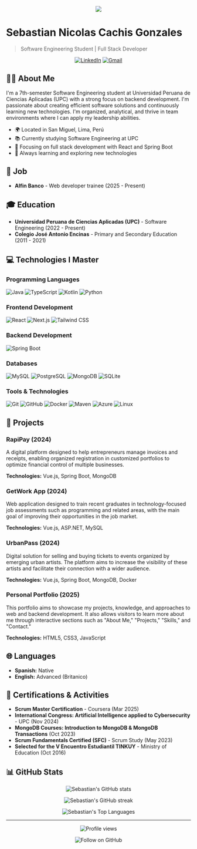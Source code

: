 <div align="center">
  <img src="https://readme-typing-svg.herokuapp.com/?lines=¡Hola!+Soy+Sebastian+Cachis;Software+Engineering+Student;Full+Stack+Developer&center=true&width=380&height=45">
</div>

# Sebastian Nicolas Cachis Gonzales

> Software Engineering Student | Full Stack Developer

<p align="center">
  <a href="www.linkedin.com/in/sebastian-nicolas-cachis-gonzales-667b23308"><img src="https://img.shields.io/badge/LinkedIn-0077B5?style=for-the-badge&logo=linkedin&logoColor=white" alt="LinkedIn"></a>
  <a href="mailto:sebastianjae21@gmail.com"><img src="https://img.shields.io/badge/Gmail-D14836?style=for-the-badge&logo=gmail&logoColor=white" alt="Gmail"></a>
</p>

## 👨‍💻 About Me

I'm a 7th-semester Software Engineering student at Universidad Peruana de Ciencias Aplicadas (UPC) with a strong focus on backend development. I'm passionate about creating efficient software solutions and continuously learning new technologies. I'm organized, analytical, and thrive in team environments where I can apply my leadership abilities.

- 🌍 Located in San Miguel, Lima, Perú
- 📚 Currently studying Software Engineering at UPC
- 🚀 Focusing on full stack development with React and Spring Boot
- 🌱 Always learning and exploring new technologies

## 💼 Job

- **Alfin Banco** - Web developer trainee (2025 - Present)

## 🎓 Education

- **Universidad Peruana de Ciencias Aplicadas (UPC)** - Software Engineering (2022 - Present)
- **Colegio José Antonio Encinas** - Primary and Secondary Education (2011 - 2021)

## 💻 Technologies I Master

### Programming Languages
<p>
  <img src="https://img.shields.io/badge/Java-ED8B00?style=for-the-badge&logo=openjdk&logoColor=white" alt="Java">
  <img src="https://img.shields.io/badge/TypeScript-007ACC?style=for-the-badge&logo=typescript&logoColor=white" alt="TypeScript">
  <img src="https://img.shields.io/badge/Kotlin-0095D5?style=for-the-badge&logo=kotlin&logoColor=white" alt="Kotlin">
  <img src="https://img.shields.io/badge/Python-3776AB?style=for-the-badge&logo=python&logoColor=white" alt="Python">
</p>

### Frontend Development
<p>
  <img src="https://img.shields.io/badge/React-20232A?style=for-the-badge&logo=react&logoColor=61DAFB" alt="React">
  <img src="https://img.shields.io/badge/Next.js-000000?style=for-the-badge&logo=next.js&logoColor=white" alt="Next.js">
  <img src="https://img.shields.io/badge/Tailwind_CSS-38B2AC?style=for-the-badge&logo=tailwind-css&logoColor=white" alt="Tailwind CSS">
  

### Backend Development
<p>
  <img src="https://img.shields.io/badge/Spring_Boot-6DB33F?style=for-the-badge&logo=spring-boot&logoColor=white" alt="Spring Boot">
</p>

### Databases
<p>
  <img src="https://img.shields.io/badge/MySQL-00000F?style=for-the-badge&logo=mysql&logoColor=white" alt="MySQL">
  <img src="https://img.shields.io/badge/PostgreSQL-316192?style=for-the-badge&logo=postgresql&logoColor=white" alt="PostgreSQL">
  <img src="https://img.shields.io/badge/MongoDB-4EA94B?style=for-the-badge&logo=mongodb&logoColor=white" alt="MongoDB">
  <img src="https://img.shields.io/badge/SQLite-07405E?style=for-the-badge&logo=sqlite&logoColor=white" alt="SQLite">
</p>

### Tools & Technologies
<p>
  <img src="https://img.shields.io/badge/GIT-E44C30?style=for-the-badge&logo=git&logoColor=white" alt="Git">
  <img src="https://img.shields.io/badge/GitHub-100000?style=for-the-badge&logo=github&logoColor=white" alt="GitHub">
  <img src="https://img.shields.io/badge/Docker-2496ED?style=for-the-badge&logo=docker&logoColor=white" alt="Docker">
  <img src="https://img.shields.io/badge/Maven-C71A36?style=for-the-badge&logo=apache-maven&logoColor=white" alt="Maven">
  <img src="https://img.shields.io/badge/Microsoft_Azure-0089D6?style=for-the-badge&logo=microsoft-azure&logoColor=white" alt="Azure">
  <img src="https://img.shields.io/badge/Linux-FCC624?style=for-the-badge&logo=linux&logoColor=black" alt="Linux">
</p>

## 🚀 Projects

### RapiPay (2024)
A digital platform designed to help entrepreneurs manage invoices and receipts, enabling organized registration in customized portfolios to optimize financial control of multiple businesses.

**Technologies:** Vue.js, Spring Boot, MongoDB

### GetWork App (2024)
Web application designed to train recent graduates in technology-focused job assessments such as programming and related areas, with the main goal of improving their opportunities in the job market.

**Technologies:** Vue.js, ASP.NET, MySQL

### UrbanPass (2024)
Digital solution for selling and buying tickets to events organized by emerging urban artists. The platform aims to increase the visibility of these artists and facilitate their connection with a wider audience.

**Technologies:** Vue.js, Spring Boot, MongoDB, Docker

### Personal Portfolio (2025)
This portfolio aims to showcase my projects, knowledge, and approaches to web and backend development. It also allows visitors to learn more about me through interactive sections such as "About Me," "Projects," "Skills," and "Contact."

**Technologies:** HTML5, CSS3, JavaScript

## 🌐 Languages

- **Spanish:** Native
- **English:** Advanced (Britanico)

## 📜 Certifications & Activities

- **Scrum Master Certification** - Coursera (Mar 2025)
- **International Congress: Artificial Intelligence applied to Cybersecurity** - UPC (Nov 2024)
- **MongoDB Courses: Introduction to MongoDB & MongoDB Transactions** (Oct 2023)
- **Scrum Fundamentals Certified (SFC)** - Scrum Study (May 2023)
- **Selected for the V Encuentro Estudiantil TINKUY** - Ministry of Education (Oct 2016)

## 📊 GitHub Stats

<p align="center">
  <img src="https://github-readme-stats.vercel.app/api?username=sebastiancachis&show_icons=true&theme=tokyonight" alt="Sebastian's GitHub stats">
</p>

<p align="center">
  <img src="https://github-readme-streak-stats.herokuapp.com/?user=sebastiancachis&theme=tokyonight" alt="Sebastian's GitHub streak">
</p>

<p align="center">
  <img src="https://github-readme-stats.vercel.app/api/top-langs/?username=sebastiancachis&layout=compact&theme=tokyonight" alt="Sebastian's Top Languages">
</p>

---

<p align="center">
  <img src="https://komarev.com/ghpvc/?username=sebastiancachis&color=blue" alt="Profile views">
</p>

<p align="center">
  <img src="https://img.shields.io/github/followers/sebastiancachis?style=social" alt="Follow on GitHub">
</p>
